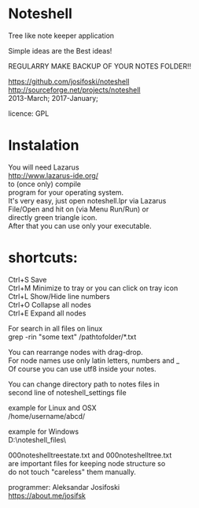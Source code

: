 # Noteshell
Tree like note keeper application
  
Simple ideas are the Best ideas!
  
REGULARRY MAKE BACKUP OF YOUR NOTES FOLDER!!
  
https://github.com/josifoski/noteshell  
http://sourceforge.net/projects/noteshell  
2013-March; 2017-January;
  
licence: GPL
  
# Instalation
You will need Lazarus  
http://www.lazarus-ide.org/  
to (once only) compile  
program for your operating system.  
It's very easy, just open noteshell.lpr via Lazarus  
File/Open and hit on (via Menu Run/Run) or  
directly green triangle icon.  
After that you can use only your executable.  
  
# shortcuts:  
Ctrl+S   Save  
Ctrl+M Minimize to tray   or you can click on tray icon   
Ctrl+L Show/Hide line numbers  
Ctrl+O Collapse all nodes  
Ctrl+E Expand all nodes  
  
For search in all files on linux  
grep -rin "some text" /pathtofolder/*.txt  
  
You can rearrange nodes with drag-drop.  
For node names use only latin letters, numbers and _  
Of course you can use utf8 inside your notes.  
  
You can change directory path to notes files in   
second line of noteshell_settings file  
  
example for Linux and OSX  
/home/username/abcd/  
  
example for Windows  
D:\noteshell_files\  
  
000noteshelltreestate.txt and 000noteshelltree.txt   
are important files for keeping node structure so  
do not touch "careless" them manually.  
  
programmer: Aleksandar Josifoski  
https://about.me/josifsk  
